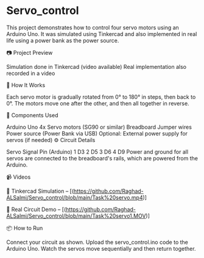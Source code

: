 # Servo_control

This project demonstrates how to control four servo motors using an Arduino Uno. It was simulated using Tinkercad and also implemented in real life using a power bank as the power source.

📷 Project Preview

Simulation done in Tinkercad (video available)
Real implementation also recorded in a video

🚀 How It Works

Each servo motor is gradually rotated from 0° to 180° in steps, then back to 0°. The motors move one after the other, and then all together in reverse.

🧰 Components Used

Arduino Uno
4x Servo motors (SG90 or similar)
Breadboard
Jumper wires
Power source (Power Bank via USB)
Optional: External power supply for servos (if needed)
⚙️ Circuit Details

Servo	Signal Pin (Arduino)
1	D3
2	D5
3	D6
4	D9
Power and ground for all servos are connected to the breadboard's rails, which are powered from the Arduino.

📹 Videos

🎥 Tinkercad Simulation – [(https://github.com/Raghad-ALSalmi/Servo_control/blob/main/Task%20servo.mp4)]

🎥 Real Circuit Demo – [(https://github.com/Raghad-ALSalmi/Servo_control/blob/main/Task%20servo1.MOV)]

📦 How to Run

Connect your circuit as shown.
Upload the servo_control.ino code to the Arduino Uno.
Watch the servos move sequentially and then return together.
